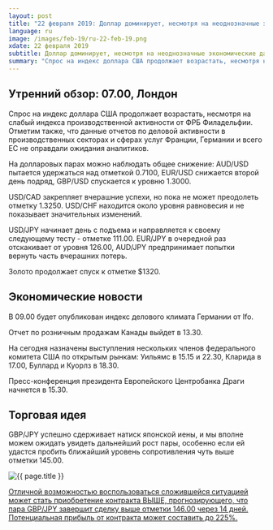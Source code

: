 ```yaml
---
layout: post
title: "22 февраля 2019: Доллар доминирует, несмотря на неоднозначные экономические данные"
language: ru
image: /images/feb-19/ru-22-feb-19.png
xdate: 22 февраля 2019
subtitle: Доллар доминирует, несмотря на неоднозначные экономические данные
summary: "Спрос на индекс доллара США продолжает возрастать, несмотря на слабый индекса производственной активности от ФРБ Филадельфии. Отметим также, что данные отчетов по деловой активности в производственных секторах и сферах услуг Франции, Германии и всего ЕС не оправдали ожидания аналитиков"
---
```

## Утренний обзор: 07.00, Лондон
 
Спрос на индекс доллара США продолжает возрастать, несмотря на слабый индекса производственной активности от ФРБ Филадельфии. Отметим также, что данные отчетов по деловой активности в производственных секторах и сферах услуг Франции, Германии и всего ЕС не оправдали ожидания аналитиков.

На долларовых парах можно наблюдать общее снижение: AUD/USD пытается удержаться над отметкой 0.7100, EUR/USD снижается второй день подряд, GBP/USD спускается к уровню 1.3000.

USD/CAD закрепляет вчерашние успехи, но пока не может преодолеть отметку 1.3250. USD/CHF находится около уровня равновесия и не показывает значительных изменений.

USD/JPY начинает день с подъема и направляется к своему следующему тесту - отметке 111.00. EUR/JPY в очередной раз отскакивает от уровня 126.00, AUD/JPY предпринимает попытки вернуть часть вчерашних потерь.

Золото продолжает спуск к отметке $1320.
 
## Экономические новости
 
В 09.00 будет опубликован индекс делового климата Германии от Ifo.

Отчет по розничным продажам Канады выйдет в 13.30.

На сегодня назначены выступления нескольких членов федерального комитета США по открытым рынкам: Уильямс в 15.15 и 22.30, Кларида в 17.00, Буллард и Куорлз в 18.30.

Пресс-конференция президента Европейского Центробанка Драги начнется в 15.30.
 
## Торговая идея
 
GBP/JPY успешно сдерживает натиск японской иены, и мы вполне можем ожидать увидеть дальнейший рост пары, особенно если ей удастся пробить  ближайший уровень сопротивления чуть выше отметки 145.00.

<img src="{{ site.url }}/images/feb-19/ru-22-feb-19.png" alt="{{ page.title }}"  title="{{ page.title }}">

<a href="%LINK%%?currency=USD&market=forex&underlying=frxGBPJPY&formname=higherlower&duration_amount=14&duration_units=d&amount=10&amount_type=stake&expiry_type=duration&barrier=146.00" target="_blank" rel="noopener noreferrer nofollow">Отличной возможностью воспользоваться сложившейся ситуацией может стать приобретение контракта ВЫШЕ, прогнозирующего, что пара GBP/JPY завершит сделку выше отметки 146.00 через 14 дней. Потенциальная прибыль от контракта может составить до 225%.</a>
